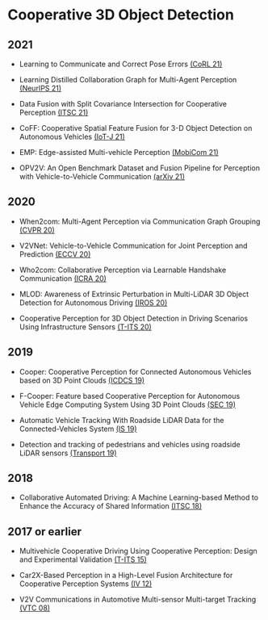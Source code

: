 # Cooperative 3D Object Detection

## 2021

- Learning to Communicate and Correct Pose Errors [(CoRL 21)](https://arxiv.org/pdf/2011.05289.pdf)

- Learning Distilled Collaboration Graph for Multi-Agent Perception [(NeurIPS 21)](https://openreview.net/pdf?id=ZRcjSOmYraB)

- Data Fusion with Split Covariance Intersection for Cooperative Perception [(ITSC 21)](https://ieeexplore.ieee.org/stamp/stamp.jsp?tp=&arnumber=9564963)

- CoFF: Cooperative Spatial Feature Fusion for 3-D Object Detection on Autonomous Vehicles [(IoT-J 21)](https://ieeexplore.ieee.org/stamp/stamp.jsp?arnumber=9330564)

- EMP: Edge-assisted Multi-vehicle Perception [(MobiCom 21)](https://dl.acm.org/doi/pdf/10.1145/3447993.3483242)

- OPV2V: An Open Benchmark Dataset and Fusion Pipeline for Perception with Vehicle-to-Vehicle Communication [(arXiv 21)](https://arxiv.org/pdf/2109.07644.pdf)

## 2020

- When2com: Multi-Agent Perception via Communication Graph Grouping [(CVPR 20)](https://openaccess.thecvf.com/content_CVPR_2020/papers/Liu_When2com_Multi-Agent_Perception_via_Communication_Graph_Grouping_CVPR_2020_paper.pdf)

- V2VNet: Vehicle-to-Vehicle Communication for Joint Perception and Prediction [(ECCV 20)](https://www.ecva.net/papers/eccv_2020/papers_ECCV/papers/123470596.pdf)

- Who2com: Collaborative Perception via Learnable Handshake Communication [(ICRA 20)](https://arxiv.org/pdf/2003.09575.pdf)

- MLOD: Awareness of Extrinsic Perturbation in Multi-LiDAR 3D Object Detection for Autonomous Driving [(IROS 20)](https://ieeexplore.ieee.org/stamp/stamp.jsp?arnumber=9341254)

- Cooperative Perception for 3D Object Detection in Driving Scenarios Using Infrastructure Sensors [(T-ITS 20)](https://ieeexplore.ieee.org/stamp/stamp.jsp?arnumber=9228884)

## 2019

- Cooper: Cooperative Perception for Connected Autonomous Vehicles based on 3D Point Clouds [(ICDCS 19)](https://ieeexplore.ieee.org/stamp/stamp.jsp?arnumber=8885377)

- F-Cooper: Feature based Cooperative Perception for Autonomous Vehicle Edge Computing System Using 3D Point Clouds [(SEC 19)](https://dl.acm.org/doi/pdf/10.1145/3318216.3363300)

- Automatic Vehicle Tracking With Roadside LiDAR Data for the Connected-Vehicles System [(IS 19)](https://ieeexplore.ieee.org/stamp/stamp.jsp?tp=&arnumber=8721124)

- Detection and tracking of pedestrians and vehicles using roadside LiDAR sensors [(Transport 19)](https://www.sciencedirect.com/science/article/pii/S0968090X19300282)

## 2018

- Collaborative Automated Driving: A Machine Learning-based Method to Enhance the Accuracy of Shared Information [(ITSC 18)](https://ieeexplore.ieee.org/stamp/stamp.jsp?arnumber=8569832)

## 2017 or earlier

- Multivehicle Cooperative Driving Using Cooperative Perception: Design and Experimental Validation [(T-ITS 15)](https://ieeexplore.ieee.org/stamp/stamp.jsp?arnumber=6866903)

- Car2X-Based Perception in a High-Level Fusion Architecture for Cooperative Perception Systems [(IV 12)](https://ieeexplore.ieee.org/stamp/stamp.jsp?arnumber=6232130)

- V2V Communications in Automotive Multi-sensor Multi-target Tracking [(VTC 08)](https://ieeexplore.ieee.org/stamp/stamp.jsp?tp=&arnumber=4657272)